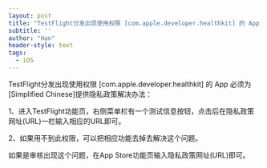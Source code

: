 ```yaml
---
layout: post
title: "TestFlight分发出现使用权限 [com.apple.developer.healthkit] 的 App 必须为[Simplified Chinese]提供隐私政策"
subtitle: ''
author: "Han"
header-style: text
tags:
  - iOS
---
```


TestFlight分发出现使用权限 [com.apple.developer.healthkit] 的 App 必须为[Simplified Chinese]提供隐私政策解决办法：

1、进入TestFlight功能页，右侧菜单栏有一个测试信息按钮，点击后在隐私政策网址(URL)一栏输入相应的URL即可。

2、如果用不到此权限，可以把相应功能去掉去解决这个问题。

如果是审核出现这个问题，在App Store功能页输入隐私政策网址(URL)即可。







